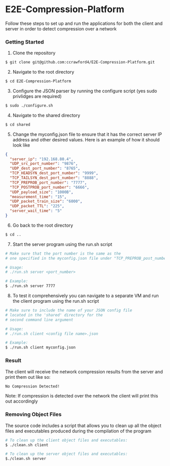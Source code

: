 # E2E-Compression-Platform
Follow these steps to set up and run the applications for both the client and server in order to detect compression over a network
### Getting Started
1. Clone the repository
```bash
$ git clone git@github.com:ccrawford4/E2E-Compression-Platform.git
```
2. Navigate to the root directory
```bash
$ cd E2E-Compression-Platform
```
3. Configure the JSON parser by running the configure script (yes sudo privlidges are required)
```bash
$ sudo ./configure.sh
```
4. Navigate to the shared directory
```bash
$ cd shared
```
5. Change the myconfig.json file to ensure that it has the correct server IP address and other desired values. Here is an example of how it should look like
```json
{
  "server_ip": "192.168.80.4",
  "UDP_src_port_number": "9876",
  "UDP_dest_port_number": "8765",
  "TCP_HEADSYN_dest_port_number": "9999",
  "TCP_TAILSYN_dest_port_number": "8888",
  "TCP_PREPROB_port_number": "7777",
  "TCP_POSTPROB_port_number": "6666",
  "UDP_payload_size": "1000B",
  "measurement_time": "15",
  "UDP_packet_train_size": "6000",
  "UDP_packet_TTL": "225",
  "server_wait_time": "5"
}
```
6. Go back to the root directory
```bash
$ cd ..
```
7. Start the server program using the run.sh script
```bash
# Make sure that the port number is the same as the 
# one specified in the myconfig.json file under "TCP_PREPROB_post_number"

# Usage:
# ./run.sh server <port_number>

# Example:
$ ./run.sh server 7777
```
8. To test it comprehensively you can navigate to a separate VM and run the client program using the run.sh script
```bash
# Make sure to include the name of your JSON config file 
# located in the 'shared' directory for the 
# second command line argument

# Usage: 
# ./run.sh client <config file name>.json

# Example:
$ ./run.sh client myconfig.json
```
### Result
The client will receive the network compression results from the server and print them out like so:
```bash
No Compression Detected!
```
Note: If compression is detected over the network the client will print this out accordingly
### Removing Object Files
The source code includes a script that allows you to clean up all the object files and executables produced during the compilation of the program
```bash
# To clean up the client object files and executables:
$ ./clean.sh client

# To clean up the server object files and executables:
$./clean.sh server
```
